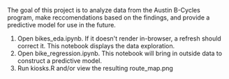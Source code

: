 The goal of this project is to analyze data from the Austin B-Cycles program, make reccomendations based on the findings, and provide a predictive model for use in the future.

1. Open bikes_eda.ipynb. If it doesn't render in-browser, a refresh should correct it. This notebook displays the data exploration.
2. Open bike_regression.ipynb. This notebook will bring in outside data to construct a predictive model.
3. Run kiosks.R and/or view the resulting route_map.png